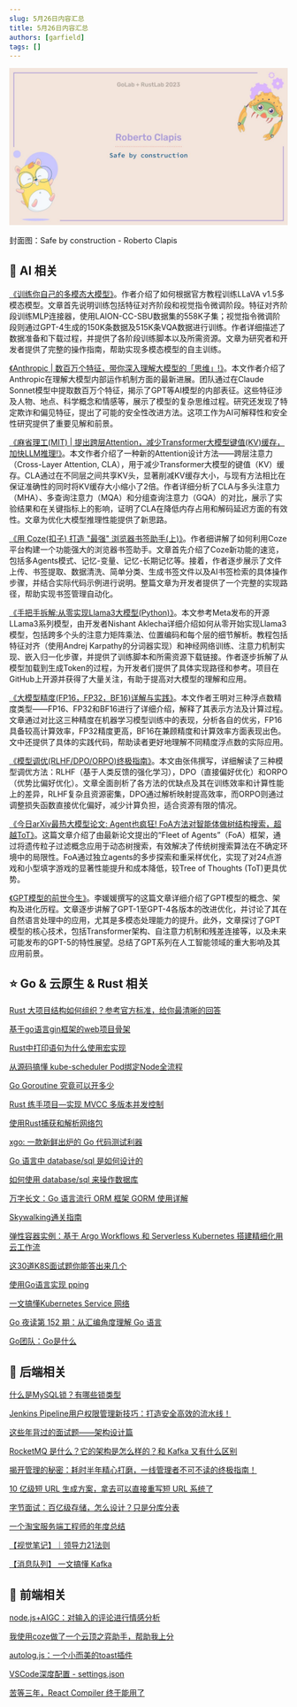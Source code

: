 ```yaml
---
slug: 5月26日内容汇总
title: 5月26日内容汇总
authors: [garfield]
tags: []
---
```


![alt text](maxresdefault.jpg)

封面图：Safe by construction - Roberto Clapis

## 🌟 AI 相关

[《训练你自己的多模态大模型》](https://mp.weixin.qq.com/s/8UG_NKD4F7xW6QeU76x4sA)。作者介绍了如何根据官方教程训练LLaVA v1.5多模态模型。文章首先说明训练包括特征对齐阶段和视觉指令微调阶段。特征对齐阶段训练MLP连接器，使用LAION-CC-SBU数据集的558K子集；视觉指令微调阶段则通过GPT-4生成的150K条数据及515K条VQA数据进行训练。作者详细描述了数据准备和下载过程，并提供了各阶段训练脚本以及所需资源。文章为研究者和开发者提供了完整的操作指南，帮助实现多模态模型的自主训练。

[《Anthropic | 数百万个特征，带你深入理解大模型的「思维」!》](https://mp.weixin.qq.com/s/f-_GOiwbXOvsE-UzSh0lSg)。本文作者介绍了Anthropic在理解大模型内部运作机制方面的最新进展。团队通过在Claude Sonnet模型中提取数百万个特征，揭示了GPT等AI模型的内部表征。这些特征涉及人物、地点、科学概念和情感等，展示了模型的复杂思维过程。研究还发现了特定欺诈和偏见特征，提出了可能的安全性改进方法。这项工作为AI可解释性和安全性研究提供了重要见解和前景。

[《麻省理工(MIT) | 提出跨层Attention，减少Transformer大模型键值(KV)缓存，加快LLM推理!》](https://mp.weixin.qq.com/s/pfSc3Rr8BBo0Lwa2Kb_rzw)。本文作者介绍了一种新的Attention设计方法——跨层注意力（Cross-Layer Attention, CLA），用于减少Transformer大模型的键值（KV）缓存。CLA通过在不同层之间共享KV头，显著削减KV缓存大小，与现有方法相比在保证准确性的同时将KV缓存大小缩小了2倍。作者详细分析了CLA与多头注意力（MHA）、多查询注意力（MQA）和分组查询注意力（GQA）的对比，展示了实验结果和在关键指标上的影响，证明了CLA在降低内存占用和解码延迟方面的有效性。文章为优化大模型推理性能提供了新思路。

[《用 Coze(扣子) 打造 "最强" 浏览器书签助手(上)》](https://mp.weixin.qq.com/s/4RH6C-M7zzd_6-34lhMwfQ)。作者细讲解了如何利用Coze平台构建一个功能强大的浏览器书签助手。文章首先介绍了Coze新功能的速览，包括多Agents模式、记忆-变量、记忆-长期记忆等。接着，作者逐步展示了文件上传、书签提取、数据清洗、简单分类、生成书签文件以及AI书签检索的具体操作步骤，并结合实际代码示例进行说明。整篇文章为开发者提供了一个完整的实现路径，帮助实现书签管理自动化。

[《手把手拆解:从零实现Llama3大模型(Python)》](https://mp.weixin.qq.com/s/PADxs5gW5AQU8dAsHXJhQw)。本文参考Meta发布的开源LLama3系列模型，由开发者Nishant Aklecha详细介绍如何从零开始实现Llama3模型，包括跨多个头的注意力矩阵乘法、位置编码和每个层的细节解析。教程包括特征对齐（使用Andrej Karpathy的分词器实现）和神经网络训练、注意力机制实现、嵌入归一化步骤，并提供了训练脚本和所需资源下载链接。作者逐步拆解了从模型加载到生成Token的过程，为开发者们提供了具体实现路径和参考。项目在GitHub上开源并获得了大量关注，有助于提高对大模型的理解和应用。

[《大模型精度(FP16，FP32，BF16)详解与实践》](https://mp.weixin.qq.com/s/95CUl1bGN-fSvmAbH0O-DA)。本文作者王明对三种浮点数精度类型——FP16、FP32和BF16进行了详细介绍，解释了其表示方法及计算过程。文章通过对比这三种精度在机器学习模型训练中的表现，分析各自的优劣，FP16具备较高计算效率，FP32精度更高，BF16在兼顾精度和计算效率方面表现出色。文中还提供了具体的实践代码，帮助读者更好地理解不同精度浮点数的实际应用。

[《模型调优(RLHF/DPO/ORPO)终极指南》](https://mp.weixin.qq.com/s/T5efQNYfd0807mBcO9lgEg)。本文由张伟撰写，详细解读了三种模型调优方法：RLHF（基于人类反馈的强化学习），DPO（直接偏好优化）和ORPO（优势比偏好优化）。文章全面剖析了各方法的优缺点及其在训练效率和计算性能上的差异，RLHF复杂且资源密集，DPO通过解析映射提高效率，而ORPO则通过调整损失函数直接优化偏好，减少计算负担，适合资源有限的情况。

[《今日arXiv最热大模型论文: Agent也疯狂! FoA方法对智能体做树结构搜索，超越ToT》](https://mp.weixin.qq.com/s/3C4OuqPLUp7_psReAMhIOQ)。这篇文章介绍了由最新论文提出的“Fleet of Agents”（FoA）框架，通过将遗传粒子过滤概念应用于动态树搜索，有效解决了传统树搜索算法在不确定环境中的局限性。FoA通过独立agents的多步探索和重采样优化，实现了对24点游戏和小型填字游戏的显著性能提升和成本降低，较Tree of Thoughts (ToT)更具优势。

[《GPT模型的前世今生》](https://mp.weixin.qq.com/s/srdS8qltf8r9pAEgqKPoVg)。李媛媛撰写的这篇文章详细介绍了GPT模型的概念、架构及进化历程。文章逐步讲解了GPT-1至GPT-4各版本的改进优化，并讨论了其在自然语言处理中的应用，尤其是多模态处理能力的提升。此外，文章探讨了GPT模型的核心技术，包括Transformer架构、自注意力机制和残差连接等，以及未来可能发布的GPT-5的特性展望。总结了GPT系列在人工智能领域的重大影响及其应用前景。

## ⭐️ Go & 云原生 & Rust 相关

[Rust 大项目结构如何组织？参考官方标准，给你最清晰的回答](https://juejin.cn/post/7371239685701730342)

[基于go语言gin框架的web项目骨架](https://juejin.cn/post/7281601361985241088)

[Rust中打印语句为什么使用宏实现](https://juejin.cn/post/7334103408196927529)

[从源码搞懂 kube-scheduler Pod绑定Node全流程](https://mp.weixin.qq.com/s/bAQg0pZXrG9gEcmT7JGZ9Q)

[Go Goroutine 究竟可以开多少](https://mp.weixin.qq.com/s/BrkVDKXGYstQrCyeYG__Rw)

[Rust 练手项目—实现 MVCC 多版本并发控制](https://mp.weixin.qq.com/s/NhfrDsk-54Se8ts6JMIWSw)

[使用Rust捕获和解析网络包](https://mp.weixin.qq.com/s/AhD4t9DT_ecdG1MVJJMtwg)

[xgo: 一款新鲜出炉的 Go 代码测试利器](https://mp.weixin.qq.com/s/S23_NsOuGsDCfTJL_wniKw)

[Go 语言中 database/sql 是如何设计的](https://mp.weixin.qq.com/s/PBJAS-vbuYZfQuRrn3Roxw)

[如何使用 database/sql 来操作数据库](https://mp.weixin.qq.com/s/SkVwege0EcLAegQFUw-81g)

[万字长文：Go 语言流行 ORM 框架 GORM 使用详解](https://mp.weixin.qq.com/s/ZrYYMsuqrzWubh0zpIp17g)

[Skywalking通关指南](https://mp.weixin.qq.com/s/bztqsCEXGaiNiaEjz2lWoA)

[弹性容器实例：基于 Argo Workflows 和 Serverless Kubernetes 搭建精细化用云工作流](https://mp.weixin.qq.com/s/Cy01y5Xs04OdyzeBOHnaRQ)

[这30道K8S面试题你能答出来几个](https://mp.weixin.qq.com/s/05IQZjcUKXM1i51p98oI0A)

[使用Go语言实现 pping](https://mp.weixin.qq.com/s/lE50bcosCyi-5P98QMwRVw)

[一文搞懂Kubernetes Service 网络](https://mp.weixin.qq.com/s/2t1ABjI-2IL8DMaVinikGw)

[Go 夜读第 152 期：从汇编角度理解 Go 语言](https://mp.weixin.qq.com/s/rMhoj7KxhpPwUwgTkr1qtA)

[Go团队：Go是什么](https://mp.weixin.qq.com/s/dxBnBLbUKC9GTyi6NPDdTQ)

## 📒 后端相关

[什么是MySQL锁？有哪些锁类型](https://mp.weixin.qq.com/s/JchVvLMz2a0eQnzJs1oK-g)

[Jenkins Pipeline用户权限管理新技巧：打造安全高效的流水线！](https://mp.weixin.qq.com/s/_DIWInIddfcsdggDCGOCyA)

[这些年背过的面试题——架构设计篇](https://mp.weixin.qq.com/s/Wp6ErsgUKOYOjry7eRczEQ)

[RocketMQ 是什么？它的架构是怎么样的？和 Kafka 又有什么区别](https://mp.weixin.qq.com/s/oje7PLWHz_7bKWn8M72LUw)

[揭开管理的秘密：耗时半年精心打磨，一线管理者不可不读的终极指南！](https://mp.weixin.qq.com/s/Eluy6hc3jUHdZfdjEEJWpA)

[10 亿级短 URL 生成方案，拿去可以直接重写短 URL 系统了](https://mp.weixin.qq.com/s/hC3TFKLFFEfC7Ietobkypw)

[字节面试：百亿级存储，怎么设计？只是分库分表](https://mp.weixin.qq.com/s/xGYM0pXAHfaLMpTxBJvLBg)

[一个淘宝服务端工程师的年度总结](https://mp.weixin.qq.com/s/1puGCULSwfJdLD7onhrDtw)

[【视觉笔记】｜领导力21法则](https://mp.weixin.qq.com/s/gnjTj1Kw53iF_4Gr5RUxLQ)

[【消息队列】 一文搞懂 Kafka](https://mp.weixin.qq.com/s/CFJWv0NLL97jhHvvveS5KQ)

## 📒 前端相关

[node.js+AIGC：对输入的评论进行情感分析](https://mp.weixin.qq.com/s/7H6J9aH3pRHXD4nxEUwJaQ)

[我使用coze做了一个云顶之弈助手，帮助我上分](https://mp.weixin.qq.com/s/4MZhKf_p4JIHOmRqAf3AuQ)

[autolog.js：一个小而美的toast插件](https://mp.weixin.qq.com/s/uP-n-AknzWSOZ95LGOdVfQ)

[VSCode深度配置 - settings.json](https://mp.weixin.qq.com/s/o-h3JU7NRvgKGowaPpyK_A)

[苦等三年，React Compiler 终于能用了](https://mp.weixin.qq.com/s/VKtrNihMFGgo6RhlVgURXg)
